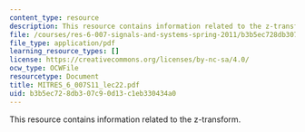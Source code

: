 ```yaml
---
content_type: resource
description: This resource contains information related to the z-transform.
file: /courses/res-6-007-signals-and-systems-spring-2011/b3b5ec728db307c90d13c1eb330434a0_MITRES_6_007S11_lec22.pdf
file_type: application/pdf
learning_resource_types: []
license: https://creativecommons.org/licenses/by-nc-sa/4.0/
ocw_type: OCWFile
resourcetype: Document
title: MITRES_6_007S11_lec22.pdf
uid: b3b5ec72-8db3-07c9-0d13-c1eb330434a0
---
```

This resource contains information related to the z-transform.